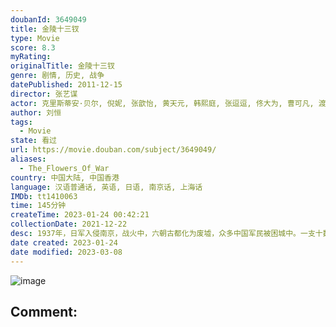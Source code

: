 ```yaml
---
doubanId: 3649049
title: 金陵十三钗
type: Movie
score: 8.3
myRating: 
originalTitle: 金陵十三钗
genre: 剧情, 历史, 战争
datePublished: 2011-12-15
director: 张艺谋
actor: 克里斯蒂安·贝尔, 倪妮, 张歆怡, 黄天元, 韩熙庭, 张逗逗, 佟大为, 曹可凡, 渡部笃郎, 黄海波, 窦骁, 聂远, 高虎, 秦昊, 李玥敏, 白雪, 袁杨纯子, 孙佳, 朱良奇, 小林成男, 山中崇, 保罗·施耐德, 李纯, 顾璇, 周梦乔, 周羽, 邓莉, 苏小妹, 钱柳吟, 叶清源, 戴瑶君, 沈俊然, 李楚楚, 金子欣, 李瑞琦, 谷艺璇, 许佳丽, 张照怡, 谭逸敏, 赵伊聪, 来喜, 奇道, 王超北, 王羽铮, 李飞, 王聪, 项斌, 郭晓明, 涩谷天马, 梶冈润一, 王靖雯, 松角洋平, 赵德龙, 松田笃儿, 王景春, 高岛真一, 高木贞佑
author: 刘恒
tags:
  - Movie
state: 看过
url: https://movie.douban.com/subject/3649049/
aliases:
  - The_Flowers_Of_War
country: 中国大陆, 中国香港
language: 汉语普通话, 英语, 日语, 南京话, 上海话
IMDb: tt1410063
time: 145分钟
createTime: 2023-01-24 00:42:21
collectionDate: 2021-12-22
desc: 1937年，日军入侵南京，战火中，六朝古都化为废墟，众多中国军民被困城中。一支十数人的国军德械教导队余部在长官李教官（佟大为饰）指挥下，从日军手中救出了一批教会学校女学生，而李教官等人，至此丧失了出...
date created: 2023-01-24
date modified: 2023-03-08
---
```


![image](p1322247572.jpg)

Comment:
---
